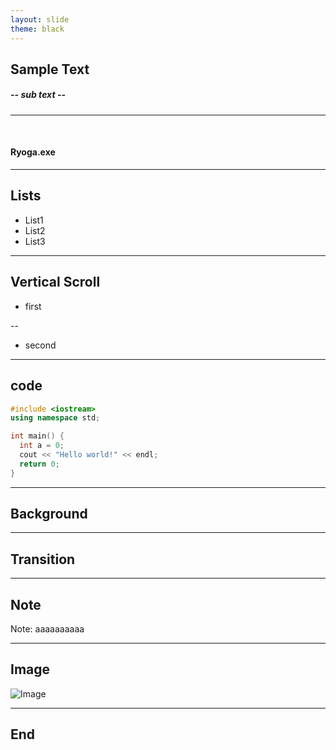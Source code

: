 ```yaml
---
layout: slide
theme: black
---
```



## Sample Text
##### -- sub text --
***
</br>

#### Ryoga.exe

---

## Lists

- List1 <!-- .element: class="fragment" data-fragment-index="1" -->
- List2 <!-- .element: class="fragment" data-fragment-index="2" -->
- List3 <!-- .element: class="fragment" data-fragment-index="3" -->

---

## Vertical Scroll
- first

--

- second

---

## code

```cpp
#include <iostream>
using namespace std;

int main() {
  int a = 0;
  cout << "Hello world!" << endl;
  return 0;
}
```

---

<!-- .slide: data-background="#aaa" -->
## Background

---

<!-- .slide: data-transition="zoom-in fade-out" -->
## Transition

---

## Note

Note: aaaaaaaaaa

---

## Image

![Image](test.png)

---

## End